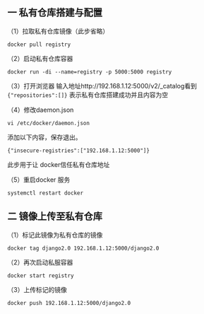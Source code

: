 ## 一 私有仓库搭建与配置

（1）拉取私有仓库镜像（此步省略）

    
    
    docker pull registry

（2）启动私有仓库容器

    
    
    docker run -di --name=registry -p 5000:5000 registry

（3）打开浏览器 输入地址http://192.168.1.12:5000/v2/_catalog看到`{"repositories":[]}`
表示私有仓库搭建成功并且内容为空

（4）修改daemon.json

    
    
    vi /etc/docker/daemon.json

添加以下内容，保存退出。

    
    
    {"insecure-registries":["192.168.1.12:5000"]} 

此步用于让 docker信任私有仓库地址

（5）重启docker 服务

    
    
    systemctl restart docker

## 二 镜像上传至私有仓库

（1）标记此镜像为私有仓库的镜像

    
    
    docker tag django2.0 192.168.1.12:5000/django2.0

（2）再次启动私服容器

    
    
    docker start registry

（3）上传标记的镜像

    
    
    docker push 192.168.1.12:5000/django2.0


